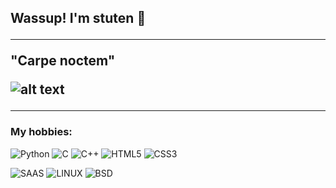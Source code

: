 <h2> Wassup! I'm stuten 👋
<hr>
 "Carpe noctem"

 ![alt text](https://media.discordapp.net/attachments/915828427817361411/930525168579788850/6dbc37fd6456d8f08f26b3e5bc9f2538.gif?width=450&height=253)
 <hr>

<h3 align="left">My hobbies:</h3>

![Python](https://img.shields.io/badge/Python-3776AB?style=for-the-badge&logo=python&logoColor=white)
![C](https://img.shields.io/badge/C-00599C?style=for-the-badge&logo=c&logoColor=white) ![C++](https://img.shields.io/badge/C%2B%2B-00599C?style=for-the-badge&logo=c%2B%2B&logoColor=white)
![HTML5](https://img.shields.io/badge/HTML5-E34F26?style=for-the-badge&logo=html5&logoColor=white)
![CSS3](https://img.shields.io/badge/CSS3-1572B6?style=for-the-badge&logo=css3&logoColor=white)

![SAAS](https://img.shields.io/badge/Sass-CC6699?style=for-the-badge&logo=sass&logoColor=white) ![LINUX](https://camo.githubusercontent.com/093e2b76fda2f287546ac4e56a6ebe8f548ef0d6fca9ab3ad915f5e1071d8f8c/68747470733a2f2f696d672e736869656c64732e696f2f62616467652f4c696e75782d4643433632343f267374796c653d666f722d7468652d6261646765266c6f676f3d6c696e7578266c6f676f436f6c6f723d303030) ![BSD](https://img.shields.io/badge/freebsd-AB2B28?style=for-the-badge&logo=freebsd&logoColor=white)
